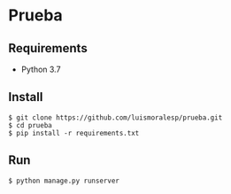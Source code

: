 # Prueba

## Requirements
*  Python 3.7

## Install
```
$ git clone https://github.com/luismoralesp/prueba.git
$ cd prueba
$ pip install -r requirements.txt
```

## Run

```
$ python manage.py runserver
```